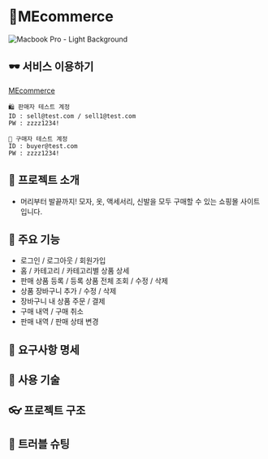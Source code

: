 # 🥼MEcommerce

![Macbook Pro - Light Background](https://github.com/yhj0217/MEcommerce/assets/112550610/df392d3d-4088-4787-b649-aab2b91a27cb)

## 🕶️ 서비스 이용하기

[MEcommerce](https://m-ecommerce-three.vercel.app)

```
🛍️ 판매자 테스트 계정
ID : sell@test.com / sell1@test.com
PW : zzzz1234!

💸 구매자 테스트 계정
ID : buyer@test.com
PW : zzzz1234!
```

## 👖 프로젝트 소개

- 머리부터 발끝까지! 모자, 옷, 액세서리, 신발을 모두 구매할 수 있는 쇼핑몰 사이트입니다.

## 👟 주요 기능

- 로그인 / 로그아웃 / 회원가입
- 홈 / 카테고리 / 카테고리별 상품 상세
- 판매 상품 등록 / 등록 상품 전체 조회 / 수정 / 삭제
- 상품 장바구니 추가 / 수정 / 삭제
- 장바구니 내 상품 주문 / 결제
- 구매 내역 / 구매 취소
- 판매 내역 / 판매 상태 변경

## 💍 요구사항 명세

## 🧣 사용 기술

## 👓 프로젝트 구조

## 🦺 트러블 슈팅
